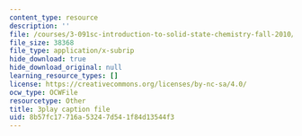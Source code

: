 ```yaml
---
content_type: resource
description: ''
file: /courses/3-091sc-introduction-to-solid-state-chemistry-fall-2010/8b57fc17716a53247d541f84d13544f3_FwIKZIWJfg8.srt
file_size: 38368
file_type: application/x-subrip
hide_download: true
hide_download_original: null
learning_resource_types: []
license: https://creativecommons.org/licenses/by-nc-sa/4.0/
ocw_type: OCWFile
resourcetype: Other
title: 3play caption file
uid: 8b57fc17-716a-5324-7d54-1f84d13544f3
---
```

